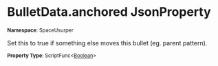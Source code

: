 # BulletData.anchored JsonProperty

<small>**Namespace**: SpaceUsurper</small>

Set this to true if something else moves this bullet (eg. parent pattern).

<small>**Property Type**: ScriptFunc&lt;[Boolean](https://docs.microsoft.com/en-us/dotnet/api/system.boolean?view=netframework-4.5)&gt;</small>

